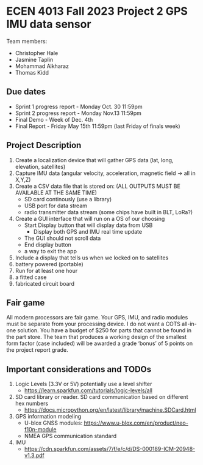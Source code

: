 # ECEN 4013 Fall 2023 Project 2 GPS IMU data sensor

Team members:
- Christopher Hale
- Jasmine Taplin
- Mohammad Alkharaz
- Thomas Kidd

## Due dates
- Sprint 1 progress report - Monday Oct. 30 11:59pm
- Sprint 2 progress report - Monday Nov.13 11:59pm
- Final Demo - Week of Dec. 4th
- Final Report - Friday May 15th 11:59pm (last Friday of finals week)

## Project Description

1) Create a localization device that will gather GPS data (lat, long, elevation, satellites)
2) Capture IMU data (angular velocity, acceleration, magnetic field -> all in X,Y,Z)
3) Create a CSV data file that is stored on: (ALL OUTPUTS MUST BE AVAILABLE AT THE SAME TIME)
    * SD card continously (use a library)
    * USB port for data stream
    * radio transmitter data stream (some chips have built in BLT, LoRa?)
4) Create a GUI interface that will run on a OS of our choosing
    * Start Display button that will display data from USB
        - Display both GPS and IMU real time update
    * The GUI should not scroll data
    * End display button
    * a way to exit the app
5) Include a display that tells us when we locked on to satellites
6) battery powered (portable)
7) Run for at least one hour
8) a fitted case
9) fabricated circuit board

## Fair game

All modern processors are fair game. Your GPS, IMU, and radio modules must be
separate from your processing device. I do not want a COTS all-in-one solution. You
have a budget of $250 for parts that cannot be found in the part store. The team that
produces a working design of the smallest form factor (case included) will be awarded a
grade ‘bonus’ of 5 points on the project report grade.

## Important considerations and TODOs
1) Logic Levels (3.3V or 5V) potentially use a level shifter
    - https://learn.sparkfun.com/tutorials/logic-levels/all
2) SD card library or reader. SD card communication based on different hex numbers
    - https://docs.micropython.org/en/latest/library/machine.SDCard.html
3) GPS information modeling 
    - U-blox GNSS modules: https://www.u-blox.com/en/product/neo-f10n-module
    - NMEA GPS communication standard
4) IMU 
    - https://cdn.sparkfun.com/assets/7/f/e/c/d/DS-000189-ICM-20948-v1.3.pdf
